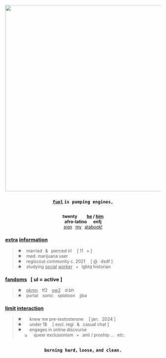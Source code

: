 <div align="center">
  <img src="https://i.postimg.cc/4dNXNh3b/numbers.png" width="600">
  
### [`fuel`](https://open.spotify.com/track/1tTPC0hsnXq1IGpvWY54JC?si=221d64f61d884ea9) `is pumping engines,`
##
**twenty⠀⠀⠀<ins>he</ins> / <ins>him</ins>\
afro-latino⠀⠀enfj**\
[sign](https://hempderived.atabook.org)⠀[my](https://hempderived.atabook.org)⠀[atabook!](https://hempderived.atabook.org)
</div>

### **<ins>extra</ins> <ins>information</ins>**
> **★**  married⠀&⠀pierced irl⠀ [ 11⠀× ]\
**★**  med. marijuana user\
**★**  regiscout community c. 2021⠀ [ @⠀dsdf ]\
**★**  studying <ins>social</ins> <ins>worker</ins>⠀+⠀lgbtq historian

### **<ins>fandoms</ins>⠀[ ul = active ]**
> **★**  <ins>pkmn</ins>  tf2  <ins>ow2</ins>  d:bh\
 **★**  portal  sonic  splatoon  jjba

### **<ins>limit</ins> <ins>interaction</ins>**
> **★** ⠀⠀knew me pre-testosterone⠀ [ jan.⠀2024 ]\
**★** ⠀⠀under 18⠀ [ excl. regi⠀&⠀casual chat ]</sup>\
**★** ⠀⠀engages in online discourse\
   ↘   queer exclusionism⠀+⠀anti / proship ...⠀etc.

<div align="center">

##  
### `burning hard,` `loose,` `and clean.`
</div>
